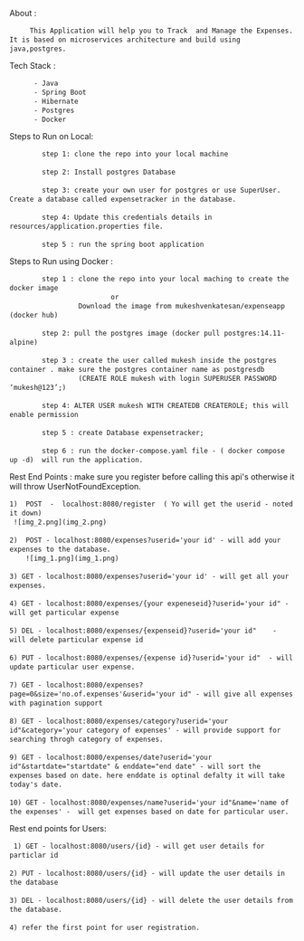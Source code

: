 
About :

         This Application will help you to Track  and Manage the Expenses. It is based on microservices architecture and build using java,postgres.

Tech Stack :

          - Java
          - Spring Boot
          - Hibernate
          - Postgres
          - Docker

Steps to Run on Local: 

            step 1: clone the repo into your local machine 
             
            step 2: Install postgres Database
           
            step 3: create your own user for postgres or use SuperUser. Create a database called expensetracker in the database. 
         
            step 4: Update this credentials details in resources/application.properties file.
            
            step 5 : run the spring boot application 


Steps to Run using Docker :
       
            step 1 : clone the repo into your local maching to create the docker image 
                             or 
                     Download the image from mukeshvenkatesan/expenseapp (docker hub) 
          
            step 2: pull the postgres image (docker pull postgres:14.11-alpine)

            step 3 : create the user called mukesh inside the postgres container . make sure the postgres container name as postgresdb
                     (CREATE ROLE mukesh with login SUPERUSER PASSWORD ‘mukesh@123’;)
  
            step 4: ALTER USER mukesh WITH CREATEDB CREATEROLE; this will enable permission 
        
            step 5 : create Database expensetracker;

            step 6 : run the docker-compose.yaml file - ( docker compose up -d)  will run the application.



Rest End Points  : 
                make sure you register before calling this api's otherwise it will throw UserNotFoundException. 

    1)  POST  -  localhost:8080/register  ( Yo will get the userid - noted it down)
     ![img_2.png](img_2.png)

    2)  POST - localhost:8080/expenses?userid='your id' - will add your expenses to the database.
        ![img_1.png](img_1.png)

    3) GET - localhost:8080/expenses?userid='your id' - will get all your expenses. 

    4) GET - localhost:8080/expenses/{your expeneseid}?userid='your id" - will get particular expense
  
    5) DEL - localhost:8080/expenses/{expenseid}?userid='your id"    - will delete particular expense id 

    6) PUT - localhost:8080/expenses/{expense id}?userid='your id"  - will update particular user expense.

    7) GET - localhost:8080/expenses?page=0&size='no.of.expenses'&userid='your id" - will give all expenses with pagination support

    8) GET - localhost:8080/expenses/category?userid='your id"&category='your category of expenses' - will provide support for searching throgh category of expenses.  

    9) GET - localhost:8080/expenses/date?userid='your id"&startdate="startdate" & enddate="end date" - will sort the expenses based on date. here enddate is optinal defalty it will take today's date. 

    10) GET - localhost:8080/expenses/name?userid='your id"&name='name of the expenses' -  will get expenses based on date for particular user.


Rest end points for Users: 

     1) GET - localhost:8080/users/{id} - will get user details for particlar id

    2) PUT - localhost:8080/users/{id} - will update the user details in the database

    3) DEL - localhost:8080/users/{id} - will delete the user details from the database. 

    4) refer the first point for user registration.
         
  